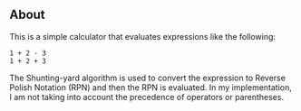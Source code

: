 ## About

This is a simple calculator that evaluates expressions like the following:

```
1 + 2 - 3
1 + 2 + 3
```

The Shunting-yard algorithm is used to convert the expression to Reverse Polish Notation (RPN) and then the RPN is evaluated. In my implementation, I am not taking into account the precedence of operators or parentheses.
